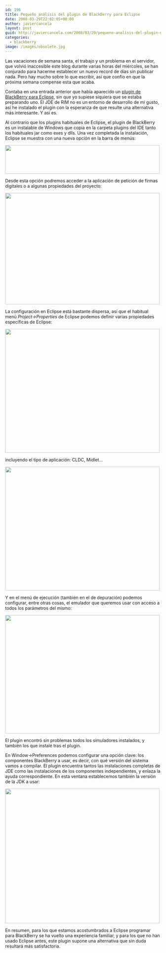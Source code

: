 ```yaml
---
id: 196
title: Pequeño análisis del plugin de BlackBerry para Eclipse
date: 2008-03-29T22:02:05+00:00
author: javiercancela
layout: post
guid: http://javiercancela.com/2008/03/29/pequeno-analisis-del-plugin-de-blackberry-para-eclipse/
categories:
  - blackberry
image: /images/obsolete.jpg
---
```

Las vacaciones de semana santa, el trabajo y un problema en el servidor, que volvió inaccesible este blog durante varias horas del miércoles, se han conjurado para hacerme establecer un nuevo record de días sin publicar nada. Pero hay mucho sobre lo que escribir, así que confío en que la próxima semana compense esta que acaba.

Contaba en una entrada anterior que había aparecido un [plugin de BlackBerry para Eclipse](http://javiercancela.com/2008/03/20/plugin-de-blackberry-para-eclipse/ "Plugin de BlackBerry para Eclipse"), sin que yo supiese siquiera que se estaba preparando uno. El JDE de RIM no es un entorno de desarrollo de mi gusto, así he instalado el plugin con la esperanza de que resulte una alternativa más interesante. Y así es.

Al contrario que los plugins habituales de Eclipse, el plugin de BlackBerry es un instalable de Windows que copia en la carpeta plugins del IDE tanto los habituales jar como exes y dlls. Una vez completada la instalación, Eclipse se muestra con una nueva opción en la barra de menús:

[<img src="http://farm3.static.flickr.com/2238/2371285733_81c9686bd2.jpg" height="92" width="500" />](http://farm3.static.flickr.com/2238/2371285733_acab266fcb_o.png)

Desde esta opción podremos acceder a la aplicación de petición de firmas digitales o a algunas propiedades del proyecto:

[<img src="http://farm4.static.flickr.com/3022/2371285695_1b8cab5c78.jpg" height="359" width="500" />](http://farm4.static.flickr.com/3022/2371285695_572f706325_o.png)

La configuración en Eclipse está bastante dispersa, así que el habitual menú _Project->Properties_ de Eclipse podemos definir varias propiedades específicas de Eclipse:

[<img src="http://farm4.static.flickr.com/3251/2371285767_6c8bd81e6e.jpg" height="399" width="500" />](http://farm4.static.flickr.com/3251/2371285767_3ec7eee4db_o.png)

incluyendo el tipo de aplicación: CLDC, Midlet&#8230;

[<img src="http://farm4.static.flickr.com/3035/2371285809_7703de9f18.jpg" height="399" width="500" />](http://farm4.static.flickr.com/3035/2371285809_31a12019fd_o.png)

Y en el menú de ejecución (también en el de depuración) podemos configurar, entre otras cosas, el emulador que queremos usar con acceso a todos los parámetros del mismo:

[<img src="http://farm3.static.flickr.com/2130/2372121072_01889a989a.jpg" height="381" width="500" />](http://farm3.static.flickr.com/2130/2372121072_478f7b1f7d_o.png)

El plugin encontró sin problemas todos los simuladores instalados, y también los que instalé tras el plugin.

En Window->Preferences podemos configurar una opción clave: los componentes BlackBerry a usar, es decir, con qué versión del sistema vamos a compilar. El plugin encuentra tantos las instalaciones completas de JDE como las instalaciones de los componentes independientes, y enlaza la ayuda correspondiente. En esta ventana establecemos también la versión de la JDK a usar:

[<img src="http://farm4.static.flickr.com/3152/2371305165_a49a5b02f6.jpg" height="434" width="500" />](http://farm4.static.flickr.com/3152/2371305165_8e8f104781_o.png)

En resumen, para los que estamos acostumbrados a Eclipse programar para BlackBerry se ha vuelto una experiencia familiar, y para los que no han usado Eclipse antes, este plugin supone una alternativa que sin duda resultará más satisfactoria.